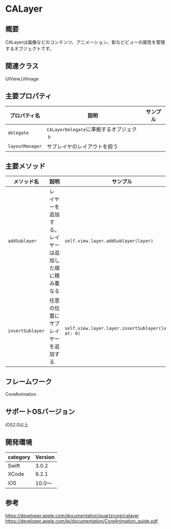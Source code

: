 # CALayer

## 概要
CALayerは画像などのコンテンツ、アニメーション、影などビューの属性を管理するオブジェクトです。

## 関連クラス
UIView,UIImage

## 主要プロパティ

|プロパティ名|説明|サンプル|
|---|---|---|
| `delegate` | `CALayerDelegate`に準拠するオブジェクト |  |
| `layoutManager` | サブレイヤのレイアウトを担う |  |


## 主要メソッド

|メソッド名|説明|サンプル|
|---|---|---|
|`addSublayer` | レイヤーを追加する。レイヤーは追加した順に積み重なる | `self.view.layer.addSublayer(layer)` |
|`insertSublayer` | 任意の位置にサブレイヤーを追加する | `self.view.layer.layer.insertSublayer(layer2, at: 0)` |


## フレームワーク
CoreAnimation

## サポートOSバージョン
iOS2.0以上

## 開発環境
|category | Version|
|---|---|
| Swift | 3.0.2 |
| XCode | 8.2.1 |
| iOS | 10.0〜 |

## 参考
https://developer.apple.com/documentation/quartzcore/calayer
https://developer.apple.com/jp/documentation/CoreAnimation_guide.pdf
